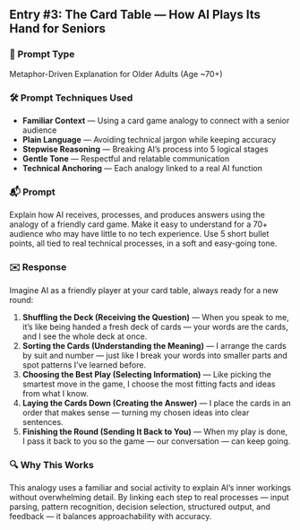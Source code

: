 ## Entry #3: The Card Table — How AI Plays Its Hand for Seniors

### 🧠 Prompt Type
Metaphor-Driven Explanation for Older Adults (Age ~70+)

### 🛠️ Prompt Techniques Used
- **Familiar Context** — Using a card game analogy to connect with a senior audience  
- **Plain Language** — Avoiding technical jargon while keeping accuracy  
- **Stepwise Reasoning** — Breaking AI’s process into 5 logical stages  
- **Gentle Tone** — Respectful and relatable communication  
- **Technical Anchoring** — Each analogy linked to a real AI function  

### 📬 Prompt
Explain how AI receives, processes, and produces answers using the analogy of a friendly card game. Make it easy to understand for a 70+ audience who may have little to no tech experience. Use 5 short bullet points, all tied to real technical processes, in a soft and easy-going tone.

### ✉️ Response
Imagine AI as a friendly player at your card table, always ready for a new round:

1. **Shuffling the Deck (Receiving the Question)** — When you speak to me, it’s like being handed a fresh deck of cards — your words are the cards, and I see the whole deck at once.  
2. **Sorting the Cards (Understanding the Meaning)** — I arrange the cards by suit and number — just like I break your words into smaller parts and spot patterns I’ve learned before.  
3. **Choosing the Best Play (Selecting Information)** — Like picking the smartest move in the game, I choose the most fitting facts and ideas from what I know.  
4. **Laying the Cards Down (Creating the Answer)** — I place the cards in an order that makes sense — turning my chosen ideas into clear sentences.  
5. **Finishing the Round (Sending It Back to You)** — When my play is done, I pass it back to you so the game — our conversation — can keep going.  

### 🔍 Why This Works
This analogy uses a familiar and social activity to explain AI’s inner workings without overwhelming detail. By linking each step to real processes — input parsing, pattern recognition, decision selection, structured output, and feedback — it balances approachability with accuracy.
